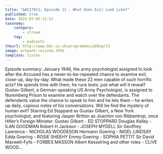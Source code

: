```yaml
---
title: "&#127911; Episode 11 - What Does Evil Look Like?"
published: true
date: 2022-03-05-12-52
taxonomy:
    category:
        - stream
    tag:
        - podcasts
theurl: http://www.bbc.co.uk/programmes/p09sgrl5
image: artwork-resized.JPEG
template: listen
---
```


Episode summary: January 1946, the army psychologist assigned to look after the Accused has a never-to-be-repeated chance to examine evil, close-up, day-by-day. What made these 22 men capable of such horrific acts? He spends time with them, he runs tests: just what will it reveal? Gustav Gilbert, a German-speaking US Army Psychologist, is assigned to Nuremberg Prison to examine and watch over the defendants. The defendants value the chance to speak to him and he lets them &ndash; he writes up daily, copious notes of his conversations. Will he find the mystery of human evil? Starring Ed Stoppard as Gustav Gilbert, a New York psychologist, and featuring Jasper Britton as Joachim von Ribbentrop, once Hitler&rsquo;s Foreign Minister. Gustav Gilbert - ED STOPPARD Douglas Kelley - ILAN GOODMAN Robert H Jackson - JOSEPH MYDELL Sir Geoffrey Lawrence - NICHOLAS WOODESON Hermann Goering - NIGEL LINDSAY Edda Goering - ROSIE SHEEHY Emmy Goering - SOPHIA PETTIT Sir David Maxwell-Fyfe - FORBES MASSON Albert Kesselring and other roles - CLIVE WOOD&hellip;
